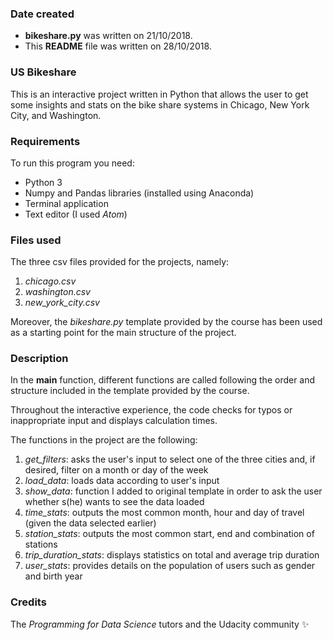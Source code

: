 ### Date created
* **bikeshare.py** was written on 21/10/2018.
* This **README** file was written on 28/10/2018.

### US Bikeshare
This is an interactive project written in Python that allows the user to get some insights and stats on the bike share systems in Chicago, New York City, and Washington.

### Requirements
To run this program you need:
* Python 3
* Numpy and Pandas libraries (installed using Anaconda)
* Terminal application
* Text editor (I used *Atom*)

### Files used
The three csv files provided for the projects, namely:
1. *chicago.csv*
2. *washington.csv*
3. *new_york_city.csv*

Moreover, the *bikeshare.py* template provided by the course has been used as a starting point for the main structure of the project.

### Description
In the **main** function, different functions are called following the order and structure included in the template provided by the course.

Throughout the interactive experience, the code checks for typos or inappropriate input and displays calculation times.

The functions in the project are the following:
1.  *get_filters*: asks the user's input to select one of the three cities and, if desired, filter on a month or day of the week
2. *load_data*: loads data according to user's input
3. *show_data*: function I added to original template in order to ask the user whether s(he) wants to see the data loaded
4. *time_stats*: outputs the most common month, hour and day of travel (given the data selected earlier)
5. *station_stats*: outputs the most common start, end and combination of stations
6. *trip_duration_stats*: displays statistics on total and average trip duration
7. *user_stats*: provides details on the population of users such as gender and birth year

### Credits
The *Programming for Data Science* tutors and the Udacity community :sparkles:
